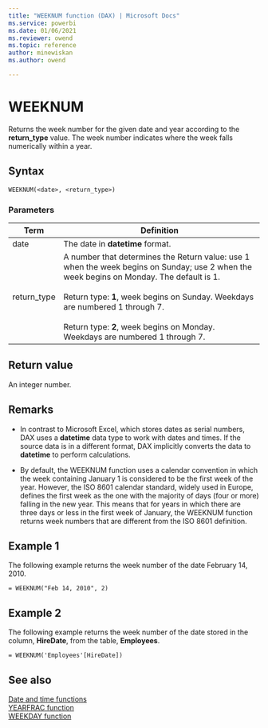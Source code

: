 ```yaml
---
title: "WEEKNUM function (DAX) | Microsoft Docs"
ms.service: powerbi 
ms.date: 01/06/2021
ms.reviewer: owend
ms.topic: reference
author: minewiskan
ms.author: owend

---
```

# WEEKNUM

Returns the week number for the given date and year according to the **return_type** value. The week number indicates where the week falls numerically within a year.  
  
## Syntax  
  
```dax
WEEKNUM(<date>, <return_type>)  
```
  
### Parameters  
  
|Term|Definition|  
|--------|--------------|  
|date|The date in **datetime** format.|  
|return_type|A number that determines the Return value: use 1 when the week begins on Sunday; use 2 when the week begins on Monday. The default is 1.<br /><br />Return type: **1**, week begins on Sunday. Weekdays are numbered 1 through 7.<br /><br />Return type: **2**, week begins on Monday. Weekdays are numbered 1 through 7.|  
  
## Return value

An integer number.  
  
## Remarks

- In contrast to Microsoft Excel, which stores dates as serial numbers, DAX uses a **datetime** data type to work with dates and times. If the source data is in a different format, DAX implicitly converts the data to **datetime** to perform calculations.  
  
- By default, the WEEKNUM function uses a calendar convention in which the week containing January 1 is considered to be the first week of the year. However, the ISO 8601 calendar standard, widely used in Europe, defines the first week as the one with the majority of days (four or more) falling in the new year. This means that for years in which there are three days or less in the first week of January, the WEEKNUM function returns week numbers that are different from the ISO 8601 definition.  
  
## Example 1

The following example returns the week number of the date February 14, 2010.  
  
```dax
= WEEKNUM("Feb 14, 2010", 2)  
```
  
## Example 2

The following example returns the week number of the date stored in the column, **HireDate**, from the table, **Employees**.  
  
```dax
= WEEKNUM('Employees'[HireDate])  
```
  
## See also

[Date and time functions](date-and-time-functions-dax.md)  
[YEARFRAC function](yearfrac-function-dax.md)  
[WEEKDAY function](weekday-function-dax.md)  
